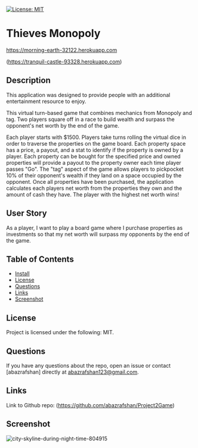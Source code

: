[![License: MIT](https://img.shields.io/badge/License-MIT-yellow.svg)](https://opensource.org/licenses/MIT)

# Thieves Monopoly

https://morning-earth-32122.herokuapp.com

(https://tranquil-castle-93328.herokuapp.com)

## Description

This application was designed to provide people with an additional entertainment resource to enjoy.
  
This virtual turn-based game that combines mechanics from Monopoly and tag. Two players square off in a race to build wealth and surpass the opponent's net worth by the end of the game. 

Each player starts with $1500. Players take turns rolling the virtual dice in order to traverse the properties on the game board. Each property space has a price, a payout, and a stat to identify if the property is owned by a player. Each property can be bought for the specified price and owned properties will provide a payout to the property owner each time player passes "Go". The "tag" aspect of the game allows players to pickpocket 10% of their opponent's wealth if they land on a space occupied by the opponent. Once all properties have been purchased, the application calculates each players net worth from the properties they own and the amount of cash they have. The player with the highest net worth wins!

## User Story

As a player, I want to play a board game where I purchase properties as investments so that my net worth will surpass my opponents by the end of the game.
  
## Table of Contents
* [Install](#install)
* [License](#license)
* [Questions](#questions)
* [Links](#links)
* [Screenshot](#screenshot)
   
## License
  
Project is licensed under the following: MIT.

## Questions

If you have any questions about the repo, open an issue or contact [abazrafshan] directly at abazrafshan123@gmail.com.

## Links

Link to Github repo: (https://github.com/abazrafshan/Project2Game)
  
## Screenshot

![city-skyline-during-night-time-804915](https://user-images.githubusercontent.com/63271368/84208650-10e5b900-aa69-11ea-9061-e9cebf6806a2.png)
